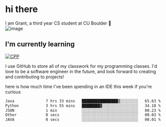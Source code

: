 
# hi there

I am Grant, a third year CS student at CU Boulder 👋  
![image](https://assets-sports.thescore.com/football/team/164/logo.png)

## I'm currently learning
[![CPP](https://skillicons.dev/icons?i=java,cpp,ts)](https://skillicons.dev)

I use GitHub to store all of my classwork for my programming classes.
I'd love to be a software engineer in the future, and look forward to creating and contributing to projects!

here is how much time I've been spending in an IDE this week if you're curious
<!--START_SECTION:waka-->

```txt
Java              7 hrs 33 mins   ████████████████▒░░░░░░░░   65.63 %
Python            3 hrs 55 mins   ████████▓░░░░░░░░░░░░░░░░   34.10 %
JSON              1 min           ░░░░░░░░░░░░░░░░░░░░░░░░░   00.23 %
Other             0 secs          ░░░░░░░░░░░░░░░░░░░░░░░░░   00.03 %
JAVA              0 secs          ░░░░░░░░░░░░░░░░░░░░░░░░░   00.01 %
```

<!--END_SECTION:waka-->

<!---
gnestr/gnestr is a ✨ special ✨ repository because its `README.md` (this file) appears on your GitHub profile.
You can click the Preview link to take a look at your changes.
--->

